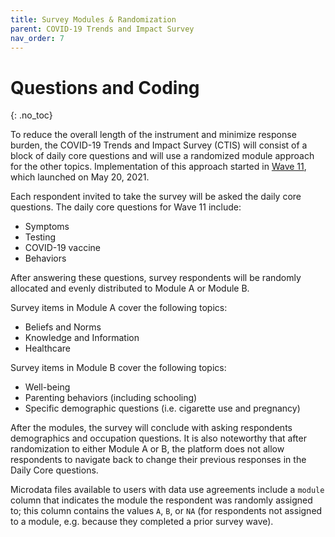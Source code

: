 ```yaml
---
title: Survey Modules & Randomization
parent: COVID-19 Trends and Impact Survey
nav_order: 7
---
```


# Questions and Coding
{: .no_toc}

To reduce the overall length of the instrument and minimize response burden,
the COVID-19 Trends and Impact Survey (CTIS) will consist of a block of daily
core questions and will use a randomized module approach for the other topics.
Implementation of this approach started in [Wave 11](coding.md#wave-11), which
launched on May 20, 2021.

Each respondent invited to take the survey will be asked the daily core
questions. The daily core questions for Wave 11 include:

* Symptoms
* Testing
* COVID-19 vaccine
* Behaviors

After answering these questions, survey respondents will be randomly allocated
and evenly distributed to Module A or Module B.

Survey items in Module A cover the following topics:

* Beliefs and Norms
* Knowledge and Information
* Healthcare

Survey items in Module B cover the following topics:

* Well-being
* Parenting behaviors (including schooling)
* Specific demographic questions (i.e. cigarette use and pregnancy)

After the modules, the survey will conclude with asking respondents demographics
and occupation questions. It is also noteworthy that after randomization to
either Module A or B, the platform does not allow respondents to navigate back
to change their previous responses in the Daily Core questions.

Microdata files available to users with data use agreements include a `module`
column that indicates the module the respondent was randomly assigned to; this
column contains the values `A`, `B`, or `NA` (for respondents not assigned to a
module, e.g. because they completed a prior survey wave).
